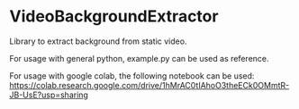 # VideoBackgroundExtractor
Library to extract background from static video. 

For usage with general python, example.py can be used as reference.

For usage with google colab, the following notebook can be used: https://colab.research.google.com/drive/1hMrAC0tIAhoO3theECk0OMmtR-JB-UsE?usp=sharing
